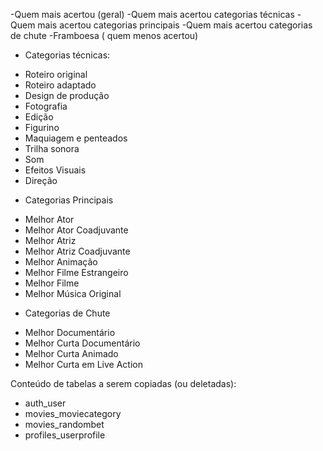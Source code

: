 -Quem mais acertou (geral) 
-Quem mais acertou categorias técnicas
-Quem mais acertou categorias principais
-Quem mais acertou categorias de chute 
-Framboesa ( quem menos acertou)

* Categorias técnicas:
- Roteiro original
- Roteiro adaptado
- Design de produção
- Fotografia
- Edição
- Figurino
- Maquiagem e penteados
- Trilha sonora
- Som
- Efeitos Visuais
- Direção

* Categorias Principais
- Melhor Ator
- Melhor Ator Coadjuvante
- Melhor Atriz
- Melhor Atriz Coadjuvante
- Melhor Animação
- Melhor Filme Estrangeiro
- Melhor Filme
- Melhor Música Original

* Categorias de Chute
- Melhor Documentário
- Melhor Curta Documentário
- Melhor Curta Animado
- Melhor Curta em Live Action

Conteúdo de tabelas a serem copiadas (ou deletadas):
- auth_user
- movies_moviecategory
- movies_randombet
- profiles_userprofile